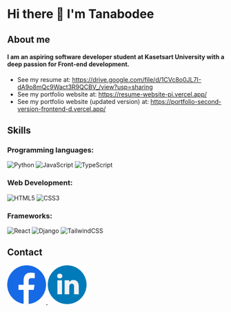 # Hi there 👋 I'm Tanabodee

## About me
#### I am an aspiring software developer student at Kasetsart University with a deep passion for Front-end development.
- See my resume at: <https://drive.google.com/file/d/1CVc8o0JL7I-dA9o8mQc9Wact3R9QCBV_/view?usp=sharing>
- See my portfolio website at: <https://resume-website-pi.vercel.app/>
- See my portfolio website (updated version) at: <https://portfolio-second-version-frontend-d.vercel.app/>
  
## Skills
### Programming languages:
![Python](https://img.shields.io/badge/python-3670A0?style=for-the-badge&logo=python&logoColor=ffdd54)
![JavaScript](https://img.shields.io/badge/javascript-%23323330.svg?style=for-the-badge&logo=javascript&logoColor=%23F7DF1E)
![TypeScript](https://img.shields.io/badge/typescript-%23007ACC.svg?style=for-the-badge&logo=typescript&logoColor=white)

### Web Development:
![HTML5](https://img.shields.io/badge/html5-%23E34F26.svg?style=for-the-badge&logo=html5&logoColor=white)
![CSS3](https://img.shields.io/badge/css3-%231572B6.svg?style=for-the-badge&logo=css3&logoColor=white)

### Frameworks:
![React](https://img.shields.io/badge/react-%2320232a.svg?style=for-the-badge&logo=react&logoColor=%2361DAFB)
![Django](https://img.shields.io/badge/django-%23092E20.svg?style=for-the-badge&logo=django&logoColor=white)
![TailwindCSS](https://img.shields.io/badge/tailwindcss-%2338B2AC.svg?style=for-the-badge&logo=tailwind-css&logoColor=white)

## Contact

<a href="https://www.facebook.com/profile.php?id=100007994625777">
  <img
    src="https://github.com/Tanabodee-Yambangyang/Tanabodee-Yambangyang/blob/main/images/facebook.png?raw=true"
    alt="Alt text"
    title="Optional title"
    width="90">
</a>

<a href="https://www.linkedin.com/in/tanabodee-yambangyang-11a3882a2/">
  <img
    src="https://github.com/Tanabodee-Yambangyang/Tanabodee-Yambangyang/blob/main/images/linkedin.png?raw=true"
    alt="Alt text"
    title="Optional title"
    width="90">
</a>

<!--
**Tanabodee-Yambangyang/Tanabodee-Yambangyang** is a ✨ _special_ ✨ repository because its `README.md` (this file) appears on your GitHub profile.

Here are some ideas to get you started:

- 🔭 I’m currently working on ...
- 🌱 I’m currently learning ...
- 👯 I’m looking to collaborate on ...
- 🤔 I’m looking for help with ...
- 💬 Ask me about ...
- 📫 How to reach me: ...
- 😄 Pronouns: ...
- ⚡ Fun fact: ...
-->
